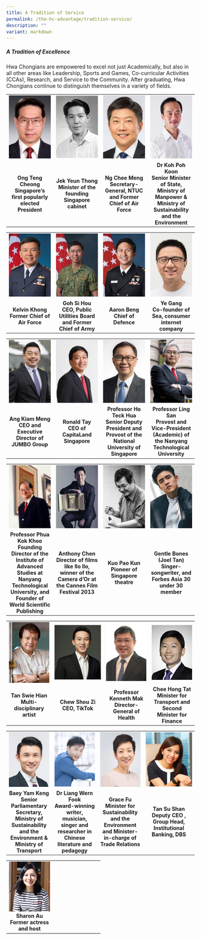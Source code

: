 ```yaml
---
title: A Tradition of Service
permalink: /the-hc-advantage/tradition-service/
description: ""
variant: markdown
---
```

##### A Tradition of Excellence

Hwa Chongians are empowered to excel not just Academically, but also in all other areas like Leadership, Sports and Games, Co-curricular Activities (CCAs), Research, and Service to the Community. After graduating, Hwa Chongians continue to distinguish themselves in a variety of fields.

<table style="table-layout: fixed; width: 100%;">
  <tbody>
    <tr>
      <td style="width: 22%; margin-right: 15px;"><img alt="tradition1" style="width: 100%;" src="/images/tradition1.jpg"></td>
      <td style="width: 22%; margin-right: 15px;"><img alt="tradition2" style="width: 100%;" src="/images/tradition2.jpg"></td>
      <td style="width: 22%; margin-right: 15px;"><img alt="tradition3" style="width: 100%;" src="/images/tradition3.jpg"></td>
      <td style="width: 22%; margin-right: 0;"><img alt="tradition4" style="width: 100%;" src="/images/tradition4.jpg"></td>
    </tr>
    <tr>
      <td align="center"><strong>Ong Teng Cheong<br>
      Singapore’s first popularly elected President</strong></td>
      <td align="center"><strong>Jek Yeun Thong<br>
      Minister of the founding Singapore cabinet</strong></td>
      <td align="center"><strong>Ng Chee Meng<br>
      Secretary-General, NTUC and Former Chief of Air Force</strong></td>
      <td align="center"><strong>Dr Koh Poh Koon<br>
      Senior Minister of State, Ministry of Manpower &amp; Ministry of Sustainability and the Environment</strong></td>
    </tr>
  </tbody>
</table>


<table style="table-layout: fixed; width: 100%;">
  <tbody>
    <tr>
      <td style="width: 22%; margin-right: 15px;">
        <img style="width: 100%;" src="/images/tradition5.jpg">
      </td>
      <td style="width: 22%; margin-right: 15px;">
        <img style="width: 100%;" src="/images/tradition6.jpg">
      </td>
      <td style="width: 22%; margin-right: 15px;">
        <img style="width: 100%;" src="/images/tradition7.jpg">
      </td>
      <td style="width: 22%; margin-right: 0;">
        <img style="width: 100%;" src="/images/tradition8.jpg">
      </td>
    </tr>
    <tr>
      <td align="center"><strong>Kelvin Khong<br>Former Chief of Air Force</strong></td>
      <td align="center"><strong>Goh Si Hou<br>CEO, Public Utilities Board and Former Chief of Army</strong></td>
      <td align="center"><strong>Aaron Beng<br>Chief of Defence</strong></td>
      <td align="center"><strong>Ye Gang<br>Co-founder of Sea, consumer internet company</strong></td>
    </tr>
  </tbody>
</table>


<table style="table-layout: fixed; width: 100%;">
  <tbody>
    <tr>
      <td style="width: 22%; margin-right: 15px;">
        <img style="width: 100%;" src="/images/tradition9.jpg">
      </td>
      <td style="width: 22%; margin-right: 15px;">
        <img style="width: 100%;" src="/images/tradition10.jpg">
      </td>
      <td style="width: 22%; margin-right: 15px;">
        <img style="width: 100%;" src="/images/tradition11.jpg">
      </td>
      <td style="width: 22%; margin-right: 0;">
        <img style="width: 100%;" src="/images/tradition12.jpg">
      </td>
    </tr>
    <tr>
      <td align="center"><strong>Ang Kiam Meng<br>CEO and Executive Director of JUMBO Group</strong></td>
      <td align="center"><strong>Ronald Tay<br>CEO of CapitaLand Singapore</strong></td>
      <td align="center"><strong>Professor Ho Teck Hua<br>Senior Deputy President and Provost of the National University of Singapore</strong></td>
      <td align="center"><strong>Professor Ling San<br>Provost and Vice-President (Academic) of the Nanyang Technological University</strong></td>
    </tr>
  </tbody>
</table>


<table style="table-layout: fixed; width: 100%;">
  <tbody>
    <tr>
      <td style="width: 22%; margin-right: 15px;">
        <img style="width: 100%;" src="/images/tradition13.jpg">
      </td>
      <td style="width: 22%; margin-right: 15px;">
        <img style="width: 100%;" src="/images/tradition14.jpg">
      </td>
      <td style="width: 22%; margin-right: 15px;">
        <img style="width: 100%;" src="/images/tradition15.jpg">
      </td>
      <td style="width: 22%; margin-right: 0;">
        <img style="width: 100%;" src="/images/tradition18.jpg">
      </td>
    </tr>
    <tr>
      <td align="center"><strong>Professor Phua Kok Khoo<br>Founding Director of the Institute of Advanced Studies at Nanyang Technological University, and Founder of World Scientific Publishing</strong></td>
      <td align="center"><strong>Anthony Chen<br>Director of films like Ilo Ilo, winner of the Camera d’Or at the Cannes Film Festival 2013</strong></td>
      <td align="center"><strong>Kuo Pao Kun<br>Pioneer of Singapore theatre</strong></td>
      <td align="center"><strong>Gentle Bones (Joel Tan)<br>Singer-songwriter, and Forbes Asia 30 under 30 member</strong></td>
    </tr>
  </tbody>
</table>

<table style="table-layout: fixed; width: 100%;">
  <tbody>
    <tr>
      <td style="width: 22%; margin-right: 15px;">
        <img style="width: 100%;" src="/images/tradition17.jpg">
      </td>
      <td style="width: 25%; margin-right: 15px;">
        <img style="width: 100%;" src="/images/About%20Us/Alumni/Chew_Shou_Zi.png">
      </td>
      <td style="width: 22%; margin-right: 15px;">
        <img style="width: 100%;" src="/images/About%20Us/Alumni/Kenneth_Mak.png">
      </td>
      <td style="width: 22%; margin-right: 0;">
        <img style="width: 100%;" src="/images/About%20Us/Alumni/Chee_Hong_Tat.jpg">
      </td>
    </tr>
    <tr>
      <td align="center"><strong>Tan Swie Hian<br>Multi-disciplinary artist</strong></td>
      <td align="center"><strong>Chew Shou Zi<br>CEO, TikTok</strong></td>
      <td align="center"><strong>Professor Kenneth Mak<br>Director-General of Health</strong></td>
      <td align="center"><strong>Chee Hong Tat<br>Minister for Transport and Second Minister for Finance</strong></td>
    </tr>
  </tbody>
</table>

<table style="table-layout: fixed; width: 100%;">
  <tbody>
    <tr>
      <td style="width: 22%; margin-right: 15px;">
        <img style="width: 100%;" src="/images/About%20Us/Alumni/baey_yam_keng.jpg">
      </td>
      <td style="width: 22%; margin-right: 15px;">
        <img style="width: 100%;" src="/images/About%20Us/Alumni/Liang_Wern_Fook.jpg">
      </td>
      <td style="width: 22%; margin-right: 15px;">
        <img style="width: 100%;" src="/images/About%20Us/Alumni/Grace_Fu.jpg">
      </td>
      <td style="width: 25%; margin-right: 0;">
        <img style="width: 100%;" src="/images/About%20Us/Alumni/Tan_Su_Shan.png">
      </td>
    </tr>
    <tr>
      <td align="center"><strong>Baey Yam Keng<br>Senior Parliamentary Secretary, Ministry of Sustainability and the Environment &amp; Ministry of Transport</strong></td>
      <td align="center"><strong>Dr Liang Wern Fook<br>Award-winning writer, musician, singer and researcher in Chinese literature and pedagogy</strong></td>
      <td align="center"><strong>Grace Fu<br>Minister for Sustainability and the Environment and Minister-in-charge of Trade Relations</strong></td>
      <td align="center"><strong>Tan Su Shan<br>Deputy CEO , Group Head, Institutional Banking, DBS</strong></td>
    </tr>
  </tbody>
</table>


<table style="table-layout: fixed; width: 50%;">
  <tbody>
    <tr>
      <td style="width: 32%; margin-left: 15px; text-align: center;">
        <img style="width: 100%;" src="/images/About%20Us/Alumni/Sharon_Au.png">
        <br>
        <strong>Sharon Au<br>Former actress and host</strong>
      </td>
      <td style="width: 33%; margin-left: 15px; text-align: center;">
        
       
        
      
  </td></tr></tbody>
</table>